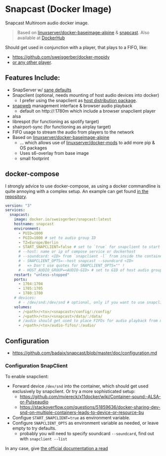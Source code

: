 # Snapcast (Docker Image)

Snapcast Multiroom audio docker image.

> Based on [linuxserver/docker-baseimage-alpine](https://github.com/linuxserver/docker-baseimage-alpine) & [snapcast](https://github.com/badaix/snapcast).
> Also available at [DockerHub](https://hub.docker.com/r/sweisgerber/snapcast)

Should get used in conjunction with a player, that plays to a FIFO, like:

- https://github.com/sweisgerber/docker-mopidy
- [or any other player](https://github.com/badaix/snapcast#setup-of-audio-playersserver).

## Features Include:

- SnapServer w/ [sane defaults](./root/defaults/snapserver.conf)
- Snapclient (optional, needs mounting of host audio devices into docker)
    - I prefer using the snapclient as [host distribution package](https://github.com/badaix/snapcast/tree/develop#install-linux-packages-recommended-for-beginners).
- [snapweb](https://github.com/badaix/snapweb) management interface & browser audio playback
    - default on http://<SERVER>:1780m which include a browser snapclient player
- alsa
- librespot (for functioning as spotify target)
- shairport-sync (for functioning as airplay target)
- FIFO usage to stream the audio from players to the network
- Based on [linuxserver/docker-baseimage-alpine](https://github.com/linuxserver/docker-baseimage-alpine)
    - ... which allows use of [linuxserver/docker-mods](https://github.com/linuxserver/docker-mods/tree/universal-package-install) to add more pip & OS packages
    - Uses s6-overlay from base image
    - small footprint

## docker-compose

I strongly advice to use docker-compose, as using a docker commandline is quite annoying with a complex setup.
An example can get found [in the repository](./docker-compose.example.yml).

```yaml
version: "3"
services:
  snapcast:
    image: docker.io/sweisgerber/snapcast:latest
    hostname: snapcast
    environment:
      - PUID=1000
      - PGID=1000 # set to audio group ID
      - TZ=Europe/Berlin
      - START_SNAPCLIENT=false # set to `true` for snapclient to start
      # --host: name or ip of compose service or dockerhost
      # --soundcard: <ID> from `snapclient -l` from inside the container
      # - SNAPCLIENT_OPTS=--host snapcast --soundcard <ID>
      #   => Don't use quotes for SNAPCLIENT_OPTS="" !
      # - HOST_AUDIO_GROUP=<AUDIO-GID> # set to GID of host audio group
    restart: "unless-stopped"
    ports:
      - 1704:1704
      - 1705:1705
      - 1780:1780
    # devices:
      # - /dev/snd:/dev/snd # optional, only if you want to use snapclient
    volumes:
      - /<path>/<to>/<snapcast>/config/:/config/
      - /<path>/<to>/<snapcast>/data/:/data/
      # /audio should get used to place FIFOs for audio playback from mpd/mopidy/host/etc
      - /<path>/<to>/audio-fifos/:/audio/
```

## Configuration

- https://github.com/badaix/snapcast/blob/master/doc/configuration.md

### Configuration SnapClient

To enable snapclient:

- Forward device `/dev/snd` into the container, which should get used exclusively by snapclient. Or try a more sophisticated setup:
    - https://github.com/mviereck/x11docker/wiki/Container-sound:-ALSA-or-Pulseaudio
    - https://stackoverflow.com/questions/51859636/docker-sharing-dev-snd-on-multiple-containers-leads-to-device-or-resource-bu
- Configue `START_SNAPCLIENT=true` as environment variable.
- Configure `SNAPCLIENT_OPTS` as environment variable as needed, or leave empty to try defaults.
    - probably you will need to specify soundcard `--soundcard`, find out with `snapclient --list`

In any case, give [the official documentation a read](https://github.com/badaix/snapcast#client)
